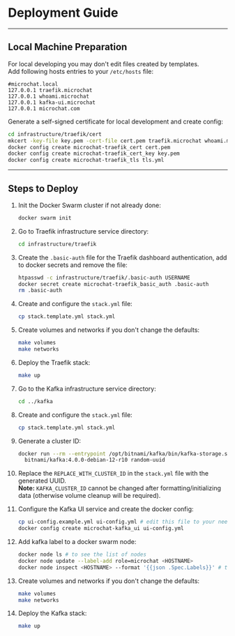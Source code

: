 # Deployment Guide

---

## Local Machine Preparation
For local developing you may don't edit files created by templates.  
Add following hosts entries to your `/etc/hosts` file:
```text
#microchat.local
127.0.0.1 traefik.microchat
127.0.0.1 whoami.microchat
127.0.0.1 kafka-ui.microchat
127.0.0.1 microchat.com
```

Generate a self-signed certificate for local development and create config:
```bash
cd infrastructure/traefik/cert
mkcert -key-file key.pem -cert-file cert.pem traefik.microchat whoami.microchat kafka-ui.microchat microchat.com
docker config create microchat-traefik_cert cert.pem
docker config create microchat-traefik_cert_key key.pem
docker config create microchat-traefik_tls tls.yml
```

---

## Steps to Deploy
1. Init the Docker Swarm cluster if not already done:
    ```bash
    docker swarm init
    ```

2. Go to Traefik infrastructure service directory:
    ```bash
    cd infrastructure/traefik
    ```

3. Create the `.basic-auth` file for the Traefik dashboard authentication, add to docker secrets and remove the file:
    ```bash
    htpasswd -c infrastructure/traefik/.basic-auth USERNAME
    docker secret create microchat-traefik_basic_auth .basic-auth
    rm .basic-auth
    ```

4. Create and configure the `stack.yml` file:
    ```bash
    cp stack.template.yml stack.yml
    ```

5. Create volumes and networks if you don't change the defaults:
   ```bash
   make volumes
   make networks
   ```

6. Deploy the Traefik stack:
    ```bash
    make up
    ```

7. Go to the Kafka infrastructure service directory:
    ```bash
    cd ../kafka
    ```

8. Create and configure the `stack.yml` file:
    ```bash
    cp stack.template.yml stack.yml
    ```

9. Generate a cluster ID:
    ```bash
    docker run --rm --entrypoint /opt/bitnami/kafka/bin/kafka-storage.sh \
      bitnami/kafka:4.0.0-debian-12-r10 random-uuid
    ```

10. Replace the `REPLACE_WITH_CLUSTER_ID` in the `stack.yml` file with the generated UUID.  
    **Note:** `KAFKA_CLUSTER_ID` cannot be changed after formatting/initializing data (otherwise volume cleanup will be required).

11. Configure the Kafka UI service and create the docker config:
     ```bash
     cp ui-config.example.yml ui-config.yml # edit this file to your needs
     docker config create microchat-kafka_ui ui-config.yml
     ```

12. Add kafka label to a docker swarm node:
     ```bash
     docker node ls # to see the list of nodes
     docker node update --label-add role=microchat <HOSTNAME>
     docker node inspect <HOSTNAME> --format '{{json .Spec.Labels}}' # to check the label
     ```

13. Create volumes and networks if you don't change the defaults:
    ```bash
    make volumes
    make networks
    ```

14. Deploy the Kafka stack:
    ```bash
    make up
    ```
